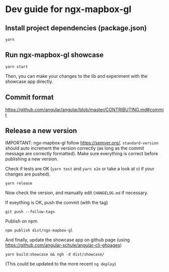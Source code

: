 # Dev guide for ngx-mapbox-gl

## Install project dependencies (package.json)
```
yarn
```

## Run ngx-mapbox-gl showcase
```
yarn start
```

Then, you can make your changes to the lib and experiment with the showcase app directly.

## Commit format

https://github.com/angular/angular/blob/master/CONTRIBUTING.md#commit

## Release a new version

IMPORTANT: ngx-mapbox-gl follow https://semver.org/.
`standard-version` should auto increment the version correctly (as long as the commit message are correctly formatted). Make sure everything is correct before publishing a new version.

Check if tests are OK (`yarn test` and `yarn e2e` or take a look at ci if your changes are pushed).

```
yarn release
```

Now check the version, and manually edit `CHANGELOG.md` if necessary.

If eveything is OK, push the commit (with the tag)

```
git push --follow-tags
```

Publish on npm

```
npm publish dist/ngx-mapbox-gl
```

And finally, update the showcase app on github page (using https://github.com/angular-schule/angular-cli-ghpages)

```
yarn build:showcase && ngh -d dist/showcase/
```

(This could be updated to the more recent `ng deploy`)
